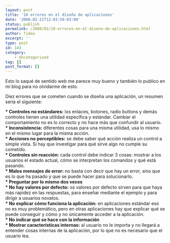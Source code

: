 ```yaml
---
layout: post
title: '10 errores en el diseño de aplicaciones'
date: '2008-02-21T12:03:59-03:00'
status: publish
permalink: /2008/02/10-errores-en-el-diseno-de-aplicaciones.html
author: fideo
excerpt: ''
type: post
id: 143
category:
    - Uncategorized
tag: []
post_format: []
---
```

Esto lo saqué de sentido web me parece muy bueno y también lo publico en mi blog para no olvidarme de esto.

Diez errores que se cometen cuando se diseña una aplicación, un resumen sería el siguiente:

 **\* Controles no estándares:** los enlaces, botones, radio buttons y demás controles tienen una utilidad específica y estándar. Cambiar el comportamiento no es lo correcto y no hace más que confundir al usuario.  
 **\* Inconsistencia:** diferentes cosas para una misma utilidad, usa lo mismo en el mismo lugar para la misma acción.  
 **\* Acciones no perceptibles:** se debe saber qué acción realiza un control a simple vista. Si hay que investigar para qué sirve algo no cumple su cometido.  
 **\* Controles sin reacción:** cada control debe indicar 3 cosas: mostrar a los usuarios el estado actual, cómo se interpretan los comandos y qué está pasando.  
 **\* Malos mensajes de error:** no basta con decir que hay un error, sino que es lo que ha pasado y que se puede hacer para solucionarlo.  
 **\* Preguntar por lo mismo dos veces**  
 **\* No hay valores por defecto:** os valores por defecto sirven para que haya más rapidez en las respuestas, para enseñar mediante el ejemplo y para dirigir a usuarios novatos.  
 **\* No explicar cómo funciona la aplicación:** en aplicaciones estándar eso no es muy problemático, pero en otras aplicaciones hay que explicar qué se puede conseguir y cómo y no únicamente acceder a la aplicación.  
 **\* No indicar qué se hace con la información**  
 **\* Mostrar características internas:** al usuario no le importa y no llegará a entender cosas internas de la aplicación, por lo que no es necesario que el usuario lea.
